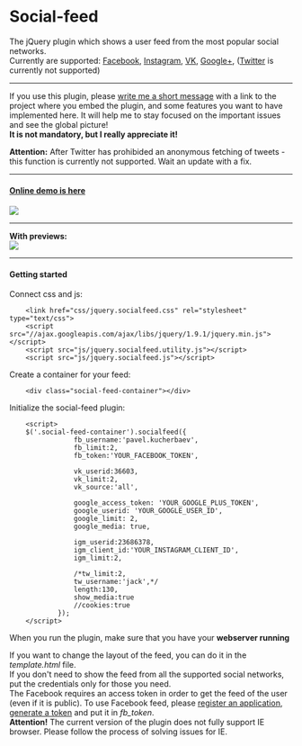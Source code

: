 Social-feed
===========
The jQuery plugin which shows a user feed from the most popular social networks.<br/> 
Currently are supported: <a href="http://facebook.com">Facebook</a>, <a href="http://instagram.com">Instagram</a>, <a href="http://vk.com">VK</a>, <a href="http://plus.google.com">Google+</a>, (<a href="http://twitter.com">Twitter</a> is currently not supported)
<hr>
If you use this plugin, please <a href="mailto:pavel@kucherbaev.com">write me a short message</a> with a link to the project where you embed the plugin, and some features you want to have implemented here. It will help me to stay focused on the important issues and see the global picture!
<br/><strong>It is not mandatory, but I really appreciate it!</strong>
<p>
<strong>Attention:</strong> After Twitter has prohibided an anonymous fetching of tweets - this function is currently not supported. Wait an update with a fix.
</p>
<hr>
<h4><a href="http://kucherbaev.com/os/Social-feed" target="_blank">Online demo is here</a><h4>

<img src="http://habrastorage.org/storage2/bc3/834/e4d/bc3834e4dd952f22b470830d7dc1096c.png" />
<hr>
With previews:<br/>
<img src="http://habrastorage.org/storage2/2ee/a85/fcf/2eea85fcf3c76efb328b0b2d9e8df7ad.png" />
<hr>
<h4>Getting started</h4>
Connect css and js:

        <link href="css/jquery.socialfeed.css" rel="stylesheet" type="text/css">
        <script src="//ajax.googleapis.com/ajax/libs/jquery/1.9.1/jquery.min.js"></script>
        <script src="js/jquery.socialfeed.utility.js"></script>
        <script src="js/jquery.socialfeed.js"></script>

Create a container for your feed:

        <div class="social-feed-container"></div>

Initialize the social-feed plugin:

        <script>
        $('.social-feed-container').socialfeed({
                    fb_username:'pavel.kucherbaev',
                    fb_limit:2,
                    fb_token:'YOUR_FACEBOOK_TOKEN',
                    
                    vk_userid:36603,
                    vk_limit:2,
                    vk_source:'all',
                    
                    google_access_token: 'YOUR_GOOGLE_PLUS_TOKEN',
                    google_userid: 'YOUR_GOOGLE_USER_ID',
                    google_limit: 2,
                    google_media: true,
                    
                    igm_userid:23686378,
                    igm_client_id:'YOUR_INSTAGRAM_CLIENT_ID',
                    igm_limit:2,
                    
                    /*tw_limit:2,
                    tw_username:'jack',*/
                    length:130,
                    show_media:true
                    //cookies:true
                });
        </script>

When you run the plugin, make sure that you have your <strong>webserver running</strong>

If you want to change the layout of the feed, you can do it in the <em>template.html</em> file.
<br/>
If you don't need to show the feed from all the supported social networks, put the credentials only for those you need.
<br/>
The Facebook requires an access token in order to get the feed of the user (even if it is public).
To use Facebook feed, please <a href="https://developers.facebook.com/apps">register an application</a>, <a href="https://developers.facebook.com/tools/explorer/">generate a token</a> and 
put it in  <em>fb_token</em>.<br/>
<strong>Attention!</strong> The current version of the plugin does not fully support IE browser. Please follow the process of solving issues for IE.


